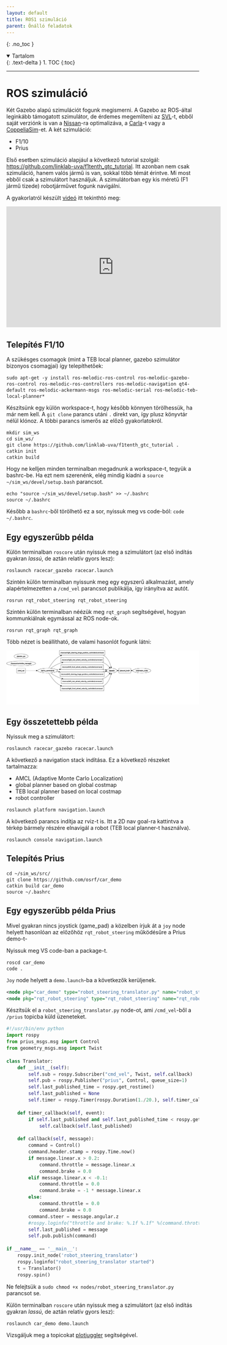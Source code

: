 ```yaml
---
layout: default
title: ROS1 szimuláció
parent: Önálló feladatok
---
```


{: .no_toc }

<details open markdown="block">
  <summary>
    Tartalom
  </summary>
  {: .text-delta }
1. TOC
{:toc}
</details>

---



# ROS szimuláció

Két Gazebo alapú szimulációt fogunk megismerni. A Gazebo az ROS-által leginkább támogatott szimulátor, de érdemes megemlíteni az [SVL](https://github.com/lgsvl/simulator)-t, ebből saját verziónk is van a [Nissan](https://github.com/szenergy/nissanleaf-lgsvl)-ra optimalizáva, a [Carla](https://github.com/carla-simulator)-t vagy a [CoppeliaSim](https://www.coppeliarobotics.com/)-et. A két szimuláció:
- F1/10
- Prius

Első esetben szimuláció alapjául a következő tutorial szolgál: https://github.com/linklab-uva/f1tenth_gtc_tutorial. Itt azonban nem csak szimuláció, hanem valós jármű is van, sokkal több témát érintve. Mi most ebből csak a szimulátort használjuk. A szimulátorban egy kis méretű (F1 jármű tizede) robotjárművet fogunk navigálni.

A gyakorlatról készült [videó](https://www.youtube.com/watch?v=wdRD2X2hpKI) itt tekinthtó meg:

<iframe width="560" height="315" src="https://www.youtube.com/embed/wdRD2X2hpKI" title="YouTube video player" frameborder="0" allow="accelerometer; autoplay; clipboard-write; encrypted-media; gyroscope; picture-in-picture; web-share" allowfullscreen></iframe>

## Telepítés F1/10


A szükésges csomagok (mint a TEB local planner, gazebo szimulátor bizonyos csomagjai) így telepíthetőek:
```
sudo apt-get -y install ros-melodic-ros-control ros-melodic-gazebo-ros-control ros-melodic-ros-controllers ros-melodic-navigation qt4-default ros-melodic-ackermann-msgs ros-melodic-serial ros-melodic-teb-local-planner*
```

Készítsünk egy külön workspace-t, hogy később könnyen törölhessük, ha már nem kell. A `git clone` parancs utáni `.` direkt van, így plusz könyvtár nélül klónoz. A többi parancs ismerős az előző gyakorlatokról.

```
mkdir sim_ws
cd sim_ws/
git clone https://github.com/linklab-uva/f1tenth_gtc_tutorial .
catkin init
catkin build
```

Hogy ne kelljen minden terminalban megadnunk a workspace-t, tegyük a bashrc-be. Ha ezt nem szerenénk, elég mindig kiadni a `source ~/sim_ws/devel/setup.bash` parancsot.

```
echo "source ~/sim_ws/devel/setup.bash" >> ~/.bashrc
source ~/.bashrc
```
Később a `bashrc`-ből törölhető ez a sor, nyissuk meg vs code-ból: `code ~/.bashrc`.

## Egy egyszerűbb példa

Külön terminalban `roscore` után nyissuk meg a szimulátort (az első indítás gyakran *lassú*, de aztán relatív gyors lesz):

```
roslaunch racecar_gazebo racecar.launch
```
Szintén külön terminalban nyissunk meg egy egyszerű alkalmazást, amely alapértelmezetten a `/cmd_vel` parancsot publikálja, így irányítva az autót.

```
rosrun rqt_robot_steering rqt_robot_steering
```

Szintén külön terminalban néézük meg `rqt_graph` segítségével, hogyan kommunkiálnak egymással az ROS node-ok.

```
rosrun rqt_graph rqt_graph
```

Több nézet is beállítható, de valami hasonlót fogunk látni:

![](https://raw.githubusercontent.com/horverno/ros-gyakorlatok/master/4-szimulacio/others/rosgraph01.svg)

## Egy összetettebb példa

Nyissuk meg a szimulátort:

```
roslaunch racecar_gazebo racecar.launch
```

A következő a navigation stack indítása. Ez a következő részeket tartalmazza:

- AMCL (Adaptive Monte Carlo Localization)
- global planner based on global costmap
- TEB local planner based on local costmap
- robot controller

```
roslaunch platform navigation.launch
```

A következő parancs indítja az rviz-t is. Itt a 2D nav goal-ra kattintva a térkép bármely részére elnavigál a robot (TEB local planner-t használva).

```
roslaunch console navigation.launch
```

## Telepítés Prius

```
cd ~/sim_ws/src/
git clone https://github.com/osrf/car_demo
catkin build car_demo
source ~/.bashrc
```


## Egy egyszerűbb példa Prius

Mivel gyakran nincs joystick (game_pad) a közelben írjuk át a `joy` node helyett hasonlóan az előzőhöz `rqt_robot_steering` működésűre a Prius demo-t-

Nyissuk meg VS code-ban a package-t.
```
roscd car_demo
code .
```
`Joy` node helyett a `demo.launch`-ba a következők kerüljenek. 

``` xml
<node pkg="car_demo" type="robot_steering_translator.py" name="robot_steering_translator1" output="screen"/>
<node pkg="rqt_robot_steering" type="rqt_robot_steering" name="rqt_robot_st0" />
```

Készítsük el a `robot_steering_translator.py` node-ot, ami `/cmd_vel`-ből a `/prius` topicba küld üzeneteket.

``` python 
#!/usr/bin/env python
import rospy
from prius_msgs.msg import Control
from geometry_msgs.msg import Twist

class Translator:
    def __init__(self):
        self.sub = rospy.Subscriber("cmd_vel", Twist, self.callback)
        self.pub = rospy.Publisher("prius", Control, queue_size=1)
        self.last_published_time = rospy.get_rostime()
        self.last_published = None
        self.timer = rospy.Timer(rospy.Duration(1./20.), self.timer_callback)
        
    def timer_callback(self, event):
        if self.last_published and self.last_published_time < rospy.get_rostime() + rospy.Duration(1.0/20.):
            self.callback(self.last_published)

    def callback(self, message):
        command = Control()
        command.header.stamp = rospy.Time.now()
        if message.linear.x > 0.2:
            command.throttle = message.linear.x
            command.brake = 0.0
        elif message.linear.x < -0.1:
            command.throttle = 0.0
            command.brake = -1 * message.linear.x
        else:
            command.throttle = 0.0
            command.brake = 0.0            
        command.steer = message.angular.z
        #rospy.loginfo("throttle and brake: %.1f %.1f" %(command.throttle, command.brake))
        self.last_published = message
        self.pub.publish(command)

if __name__ == '__main__':
    rospy.init_node('robot_steering_translator')
    rospy.loginfo("robot_steering_translator started")
    t = Translator()
    rospy.spin()
```
Ne felejtsük a `sudo chmod +x nodes/robot_steering_translator.py` parancsot se.

Külön terminalban `roscore` után nyissuk meg a szimulátort (az első indítás gyakran *lassú*, de aztán relatív gyors lesz):

```
roslaunch car_demo demo.launch 
```

Vizsgáljuk meg a topicokat [plotjuggler](https://github.com/facontidavide/PlotJuggler) segítségével. 